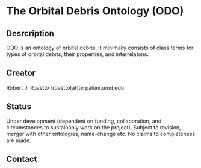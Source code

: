 # The Orbital Debris Ontology (ODO)

## Desrcription

ODO is an ontology of orbital debris. It minimally consists of class terms for types of orbital debris, their properties, and interrelatons.

## Creator
Robert J. Rovetto
rrovetto[at]terpalum.umd.edu

## Status
Under development (dependent on funding, collaboration, and circumstances to sustainably work on the project).
Subject to revision, merger with other ontologies, name-change etc.
No claims to completeness are made.

## Contact
